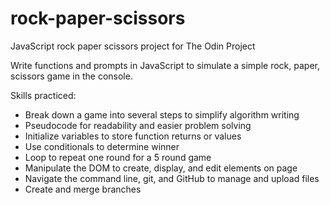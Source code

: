 # rock-paper-scissors
JavaScript rock paper scissors project for The Odin Project

Write functions and prompts in JavaScript to simulate a simple rock, paper, scissors game in the console.

Skills practiced:
- Break down a game into several steps to simplify algorithm writing
- Pseudocode for readability and easier problem solving
- Initialize variables to store function returns or values 
- Use conditionals to determine winner
- Loop to repeat one round for a 5 round game
- Manipulate the DOM to create, display, and edit elements on page
- Navigate the command line, git, and GitHub to manage and upload files
- Create and merge branches